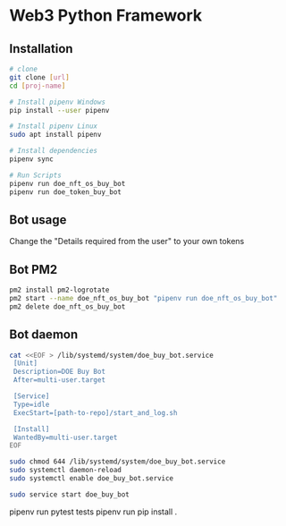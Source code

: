 # Web3 Python Framework

## Installation
```bash
# clone
git clone [url]
cd [proj-name]

# Install pipenv Windows
pip install --user pipenv

# Install pipenv Linux
sudo apt install pipenv

# Install dependencies
pipenv sync

# Run Scripts
pipenv run doe_nft_os_buy_bot
pipenv run doe_token_buy_bot
```

## Bot usage
Change the "Details required from the user" to your own tokens

## Bot PM2
```bash
pm2 install pm2-logrotate
pm2 start --name doe_nft_os_buy_bot "pipenv run doe_nft_os_buy_bot"
pm2 delete doe_nft_os_buy_bot
```

## Bot daemon
```bash
cat <<EOF > /lib/systemd/system/doe_buy_bot.service
 [Unit]
 Description=DOE Buy Bot
 After=multi-user.target

 [Service]
 Type=idle
 ExecStart=[path-to-repo]/start_and_log.sh

 [Install]
 WantedBy=multi-user.target
EOF

sudo chmod 644 /lib/systemd/system/doe_buy_bot.service
sudo systemctl daemon-reload
sudo systemctl enable doe_buy_bot.service

sudo service start doe_buy_bot
```

pipenv run pytest tests
pipenv run pip install .
